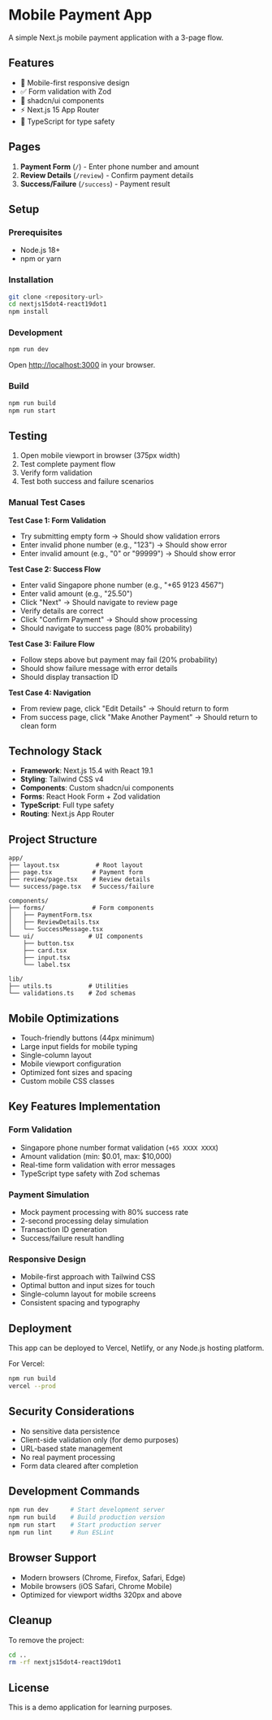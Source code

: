 # Mobile Payment App

A simple Next.js mobile payment application with a 3-page flow.

## Features

- 📱 Mobile-first responsive design
- ✅ Form validation with Zod
- 🎨 shadcn/ui components
- ⚡ Next.js 15 App Router
- 📝 TypeScript for type safety

## Pages

1. **Payment Form** (`/`) - Enter phone number and amount
2. **Review Details** (`/review`) - Confirm payment details
3. **Success/Failure** (`/success`) - Payment result

## Setup

### Prerequisites
- Node.js 18+ 
- npm or yarn

### Installation
```bash
git clone <repository-url>
cd nextjs15dot4-react19dot1
npm install
```

### Development
```bash
npm run dev
```
Open [http://localhost:3000](http://localhost:3000) in your browser.

### Build
```bash
npm run build
npm run start
```

## Testing

1. Open mobile viewport in browser (375px width)
2. Test complete payment flow
3. Verify form validation
4. Test both success and failure scenarios

### Manual Test Cases

**Test Case 1: Form Validation**
- Try submitting empty form → Should show validation errors
- Enter invalid phone number (e.g., "123") → Should show error
- Enter invalid amount (e.g., "0" or "99999") → Should show error

**Test Case 2: Success Flow**
- Enter valid Singapore phone number (e.g., "+65 9123 4567")
- Enter valid amount (e.g., "25.50")
- Click "Next" → Should navigate to review page
- Verify details are correct
- Click "Confirm Payment" → Should show processing
- Should navigate to success page (80% probability)

**Test Case 3: Failure Flow**
- Follow steps above but payment may fail (20% probability)
- Should show failure message with error details
- Should display transaction ID

**Test Case 4: Navigation**
- From review page, click "Edit Details" → Should return to form
- From success page, click "Make Another Payment" → Should return to clean form

## Technology Stack

- **Framework**: Next.js 15.4 with React 19.1
- **Styling**: Tailwind CSS v4
- **Components**: Custom shadcn/ui components
- **Forms**: React Hook Form + Zod validation
- **TypeScript**: Full type safety
- **Routing**: Next.js App Router

## Project Structure

```
app/
├── layout.tsx          # Root layout
├── page.tsx           # Payment form
├── review/page.tsx    # Review details  
└── success/page.tsx   # Success/failure

components/
├── forms/             # Form components
│   ├── PaymentForm.tsx
│   ├── ReviewDetails.tsx
│   └── SuccessMessage.tsx
└── ui/               # UI components
    ├── button.tsx
    ├── card.tsx
    ├── input.tsx
    └── label.tsx

lib/
├── utils.ts          # Utilities
└── validations.ts    # Zod schemas
```

## Mobile Optimizations

- Touch-friendly buttons (44px minimum)
- Large input fields for mobile typing
- Single-column layout
- Mobile viewport configuration
- Optimized font sizes and spacing
- Custom mobile CSS classes

## Key Features Implementation

### Form Validation
- Singapore phone number format validation (`+65 XXXX XXXX`)
- Amount validation (min: $0.01, max: $10,000)
- Real-time form validation with error messages
- TypeScript type safety with Zod schemas

### Payment Simulation
- Mock payment processing with 80% success rate
- 2-second processing delay simulation
- Transaction ID generation
- Success/failure result handling

### Responsive Design
- Mobile-first approach with Tailwind CSS
- Optimal button and input sizes for touch
- Single-column layout for mobile screens
- Consistent spacing and typography

## Deployment

This app can be deployed to Vercel, Netlify, or any Node.js hosting platform.

For Vercel:
```bash
npm run build
vercel --prod
```

## Security Considerations

- No sensitive data persistence
- Client-side validation only (for demo purposes)
- URL-based state management
- No real payment processing
- Form data cleared after completion

## Development Commands

```bash
npm run dev      # Start development server
npm run build    # Build production version
npm run start    # Start production server
npm run lint     # Run ESLint
```

## Browser Support

- Modern browsers (Chrome, Firefox, Safari, Edge)
- Mobile browsers (iOS Safari, Chrome Mobile)
- Optimized for viewport widths 320px and above

## Cleanup

To remove the project:
```bash
cd ..
rm -rf nextjs15dot4-react19dot1
```

## License

This is a demo application for learning purposes.
